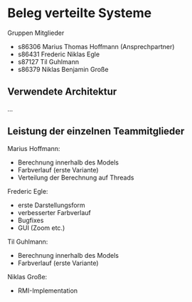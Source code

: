 # Beleg verteilte Systeme

Gruppen Mitglieder
- s86306 Marius Thomas Hoffmann (Ansprechpartner)
- s86431 Frederic Niklas Egle
- s87127 Til Guhlmann
- s86379 Niklas Benjamin Große

## Verwendete Architektur
...

## Leistung der einzelnen Teammitglieder
Marius Hoffmann:
- Berechnung innerhalb des Models
- Farbverlauf (erste Variante)
- Verteilung der Berechnung auf Threads

Frederic Egle:
- erste Darstellungsform
- verbesserter Farbverlauf
- Bugfixes
- GUI (Zoom etc.)

Til Guhlmann:
- Berechnung innerhalb des Models
- Farbverlauf (erste Variante)

Niklas Große:
- RMI-Implementation

